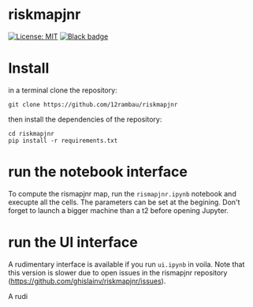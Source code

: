 # riskmapjnr

[![License: MIT](https://img.shields.io/badge/License-MIT-yellow.svg)](https://github.com/12rambau/riskmapjnr/blob/master/LICENSE)
[![Black badge](https://img.shields.io/badge/code%20style-black-000000.svg)](https://github.com/psf/black)

# Install

in a terminal clone the repository: 

```
git clone https://github.com/12rambau/riskmapjnr
```

then install the dependencies of the repository: 

```
cd riskmapjnr
pip install -r requirements.txt
```

# run the notebook interface

To compute the rismapjnr map, run the `rismapjnr.ipynb` notebook and execupte all the cells. The parameters can be set at the begining. Don't forget to launch a bigger machine than a t2 before opening Jupyter. 

# run the UI interface 

A rudimentary interface is available if you run `ui.ipynb` in voila. Note that this version is slower due to open issues in the rismapjnr repository (https://github.com/ghislainv/riskmapjnr/issues).

A rudi


